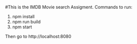 #This is the IMDB Movie search Assigment.
Commands to run:

1. npm install
2. npm run build
3. npm start

Then go to http://localhost:8080
